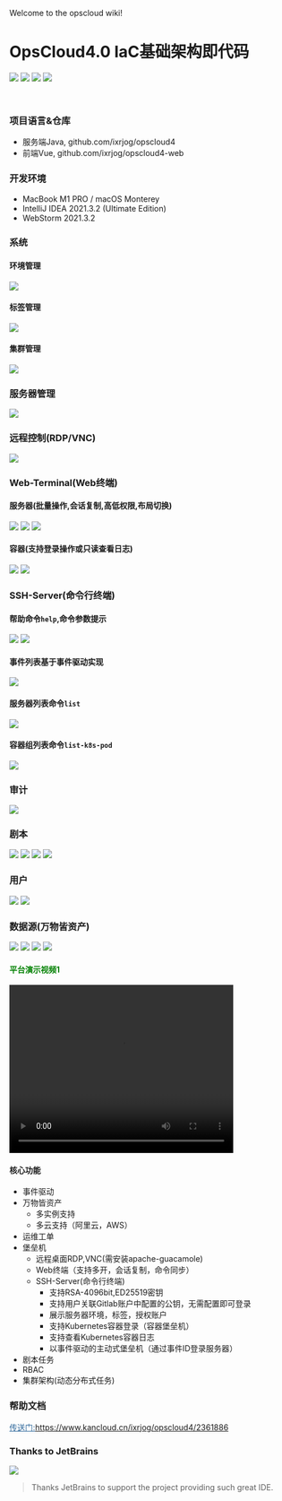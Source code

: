 Welcome to the opscloud wiki!

# OpsCloud4.0 IaC基础架构即代码
<img src="https://img.shields.io/badge/version-4.0.8-brightgreen.svg"></img>
<img src="https://img.shields.io/badge/java-8-brightgreen.svg"></img> 
<img src="https://img.shields.io/badge/springboot-2.4.13-brightgreen.svg"></img> 
<img src="https://img.shields.io/badge/mysql-8-brightgreen.svg"></img> 

<br>

### 项目语言&仓库
+ 服务端Java, github.com/ixrjog/opscloud4
+ 前端Vue, github.com/ixrjog/opscloud4-web

### 开发环境
+ MacBook M1 PRO / macOS Monterey
+ IntelliJ IDEA 2021.3.2 (Ultimate Edition)
+ WebStorm 2021.3.2

### 系统
#### 环境管理
<img src="https://opscloud-res.oss-cn-hangzhou.aliyuncs.com/opscloud4/github/sys/env.png"></img>
#### 标签管理
<img src="https://opscloud-res.oss-cn-hangzhou.aliyuncs.com/opscloud4/github/sys/tag.png"></img>
#### 集群管理
<img src="https://opscloud-res.oss-cn-hangzhou.aliyuncs.com/opscloud4/github/sys/instance.png"></img>

### 服务器管理
<img src="https://opscloud-res.oss-cn-hangzhou.aliyuncs.com/opscloud4/github/oc4-6.png"></img>

### 远程控制(RDP/VNC)
<img src="https://opscloud-res.oss-cn-hangzhou.aliyuncs.com/opscloud4/github/oc4-10.png"></img>

### Web-Terminal(Web终端)

#### 服务器(批量操作,会话复制,高低权限,布局切换)
<img src="https://opscloud-res.oss-cn-hangzhou.aliyuncs.com/opscloud4/github/terminal/terminal-server.png"></img>
<img src="https://opscloud-res.oss-cn-hangzhou.aliyuncs.com/opscloud4/github/terminal/terminal-server-2.png"></img>
<img src="https://opscloud-res.oss-cn-hangzhou.aliyuncs.com/opscloud4/github/terminal/terminal-server-3.png"></img>

#### 容器(支持登录操作或只读查看日志)
<img src="https://opscloud4-res.oss-cn-hangzhou.aliyuncs.com/help/terminal/terminal-pod.png"></img>
<img src="https://opscloud-res.oss-cn-hangzhou.aliyuncs.com/opscloud4/github/terminal/terminal-k8s-pod-2.png"></img>

### SSH-Server(命令行终端)
#### 帮助命令`help`,命令参数提示
<img src="https://opscloud-res.oss-cn-hangzhou.aliyuncs.com/opscloud4/github/ssh-server/ssh-server-help.png"></img>
<img src="https://opscloud-res.oss-cn-hangzhou.aliyuncs.com/opscloud4/github/ssh-server/ssh-server-help-2.png"></img>

#### 事件列表基于事件驱动实现
<img src="https://opscloud-res.oss-cn-hangzhou.aliyuncs.com/opscloud4/github/ssh-server/ssh-server-event.png"></img>

#### 服务器列表命令`list`
<img src="https://opscloud-res.oss-cn-hangzhou.aliyuncs.com/opscloud4/github/ssh-server/ssh-server-list.png"></img>
#### 容器组列表命令`list-k8s-pod`
<img src="https://opscloud4-res.oss-cn-hangzhou.aliyuncs.com/help/ssh-server/ssh-server-list-k8s-pod.png"></img>

### 审计
<img src="https://opscloud-res.oss-cn-hangzhou.aliyuncs.com/opscloud4/github/terminal/terminal-audit.png"></img>

### 剧本
<img src="https://opscloud-res.oss-cn-hangzhou.aliyuncs.com/opscloud4/github/playbook/playbook.png"></img>
<img src="https://opscloud-res.oss-cn-hangzhou.aliyuncs.com/opscloud4/github/playbook/playbook-2.png"></img>
<img src="https://opscloud-res.oss-cn-hangzhou.aliyuncs.com/opscloud4/github/playbook/playbook-3.png"></img>
<img src="https://opscloud-res.oss-cn-hangzhou.aliyuncs.com/opscloud4/github/playbook/playbook_log.png"></img>

### 用户
<img src="https://opscloud4-res.oss-cn-hangzhou.aliyuncs.com/help/user/user.png"></img>
<img src="https://opscloud-res.oss-cn-hangzhou.aliyuncs.com/opscloud4/github/user/user-details.png"></img>

### 数据源(万物皆资产)
<img src="https://opscloud4-res.oss-cn-hangzhou.aliyuncs.com/help/datasource/instance.png"></img>
<img src="https://opscloud-res.oss-cn-hangzhou.aliyuncs.com/opscloud4/github/datasource/datasource-aliyun.png"></img>
<img src="https://opscloud-res.oss-cn-hangzhou.aliyuncs.com/opscloud4/github/datasource/datasource-aliyun-log.png"></img>
<img src="https://opscloud-res.oss-cn-hangzhou.aliyuncs.com/opscloud4/github/datasource/datasource-zabbix-host.png"></img>

#### <span style="color:green">平台演示视频1</span>
<video src="https://opscloud-res.oss-cn-hangzhou.aliyuncs.com/opscloud4/video/opscloud4-1.mov" width="400px" height="300px" controls="controls"></video>

#### 核心功能
+ 事件驱动
+ 万物皆资产
  + 多实例支持
  + 多云支持（阿里云，AWS）
+ 运维工单 
+ 堡垒机
  + 远程桌面RDP,VNC(需安装apache-guacamole)
  + Web终端（支持多开，会话复制，命令同步）
  + SSH-Server(命令行终端)
    + 支持RSA-4096bit,ED25519密钥 
    + 支持用户关联Gitlab账户中配置的公钥，无需配置即可登录
    + 展示服务器环境，标签，授权账户
    + 支持Kubernetes容器登录（容器堡垒机）
    + 支持查看Kubernetes容器日志
    + 以事件驱动的主动式堡垒机（通过事件ID登录服务器）
+ 剧本任务
+ RBAC
+ 集群架构(动态分布式任务)

### 帮助文档

<a style="color:#2b669a" href="https://www.kancloud.cn/ixrjog/opscloud4/2361886" target="_blank">传送门:https://www.kancloud.cn/ixrjog/opscloud4/2361886</a>

### Thanks to JetBrains
<a href="https://www.jetbrains.com" target="_blank">
  <img src="https://opscloud-res.oss-cn-hangzhou.aliyuncs.com/opscloud4/jetbrains-logos/jetbrains-variant-2.svg"></img>
</a>

> Thanks JetBrains to support the project providing such great IDE.